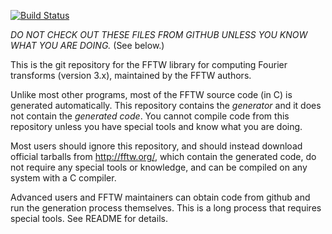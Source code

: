[![Build Status](https://travis-ci.org/EikeVerdenhalven/fftw3.svg?branch=travis_ci_integration)](https://travis-ci.org/EikeVerdenhalven/fftw3)

*DO NOT CHECK OUT THESE FILES FROM GITHUB UNLESS YOU KNOW WHAT YOU ARE
DOING.*  (See below.)

This is the git repository for the FFTW library for computing Fourier
transforms (version 3.x), maintained by the FFTW authors.

Unlike most other programs, most of the FFTW source code (in C) is
generated automatically.  This repository contains the *generator* and
it does not contain the *generated code*.  You cannot compile code
from this repository unless you have special tools and know what you
are doing.

Most users should ignore this repository, and should instead download
official tarballs from http://fftw.org/, which contain the generated
code, do not require any special tools or knowledge, and can be
compiled on any system with a C compiler.

Advanced users and FFTW maintainers can obtain code from github and
run the generation process themselves.  This is a long process that
requires special tools.  See README for details.
